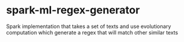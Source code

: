 # spark-ml-regex-generator
Spark implementation that takes a set of texts and use evolutionary computation which generate a regex that will match other similar texts
